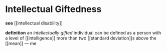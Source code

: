 # Intellectual Giftedness

**see** [[intellectual disability]]

**definition** an _intellectually gifted_ individual can be defined as a person with a level of [[intelligence]] more than two [[standard deviation]]s above the [[mean]] &mdash; me
